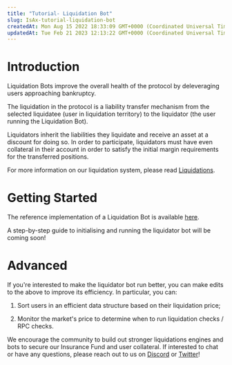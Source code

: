 ```yaml
---
title: "Tutorial- Liquidation Bot"
slug: IsAx-tutorial-liquidation-bot
createdAt: Mon Aug 15 2022 18:33:09 GMT+0000 (Coordinated Universal Time)
updatedAt: Tue Feb 21 2023 12:13:22 GMT+0000 (Coordinated Universal Time)
---
```


# Introduction

Liquidation Bots improve the overall health of the protocol by deleveraging users approaching bankruptcy.

The liquidation in the protocol is a liability transfer mechanism from the selected liquidatee (user in liquidation territory) to the liquidator (the user running the Liquidation Bot).&#x20;

Liquidators inherit the liabilities they liquidate and receive an asset at a discount for doing so. In order to participate, liquidators must have even collateral in their account in order to satisfy the initial margin requirements for the transferred positions.

For more information on our liquidation system, please read [Liquidations](<../Liquidations/0 Liquidations>).

# Getting Started

The reference implementation of a Liquidation Bot is available [here](https://github.com/drift-labs/keeper-bots-v2/blob/master/src/bots/liquidator.ts).

A step-by-step guide to initialising and running the liquidator bot will be coming soon!

# Advanced

If you're interested to make the liquidator bot run better, you can make edits to the above to improve its efficiency. In particular, you can:&#x20;

1.  Sort users in an efficient data structure based on their liquidation price;

2.  Monitor the market's price to determine when to run liquidation checks / RPC checks.

We encourage the community to build out stronger liquidations engines and bots to secure our Insurance Fund and user collateral. If interested to chat or have any questions, please reach out to us on [Discord](https://discord.com/invite/driftprotocol) or [Twitter](https://twitter.com/driftprotocol)!&#x20;
